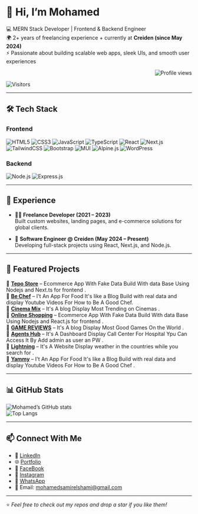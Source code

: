 # 👋 Hi, I’m Mohamed  

💻 MERN Stack Developer | Frontend & Backend Engineer  
🌍 2+ years of freelancing experience + currently at **Creiden (since May 2024)**  
⚡ Passionate about building scalable web apps, sleek UIs, and smooth user experiences  
<p align="right">
  <img src="https://komarev.com/ghpvc/?username=YOUR-USERNAME&label=Profile%20views&color=0e75b6&style=flat" alt="Profile views" />
</p>

![Visitors](https://visitor-badge.laobi.icu/badge?page_id=mohamed-elshami.mohamed-elshami)

---

## 🛠 Tech Stack  

### Frontend  
![HTML5](https://img.shields.io/badge/HTML5-E34F26?style=for-the-badge&logo=html5&logoColor=fff)
![CSS3](https://img.shields.io/badge/CSS3-1572B6?style=for-the-badge&logo=css3&logoColor=fff)
![JavaScript](https://img.shields.io/badge/JavaScript-F7DF1E?style=for-the-badge&logo=javascript&logoColor=000)
![TypeScript](https://img.shields.io/badge/TypeScript-3178C6?style=for-the-badge&logo=typescript&logoColor=fff)
![React](https://img.shields.io/badge/React-61DAFB?style=for-the-badge&logo=react&logoColor=000)
![Next.js](https://img.shields.io/badge/Next.js-000000?style=for-the-badge&logo=nextdotjs&logoColor=fff)
![TailwindCSS](https://img.shields.io/badge/TailwindCSS-38B2AC?style=for-the-badge&logo=tailwindcss&logoColor=fff)
![Bootstrap](https://img.shields.io/badge/Bootstrap-7952B3?style=for-the-badge&logo=bootstrap&logoColor=fff)
![MUI](https://img.shields.io/badge/MUI-007FFF?style=for-the-badge&logo=mui&logoColor=fff)
![Alpine.js](https://img.shields.io/badge/Alpine.js-8BC0D0?style=for-the-badge&logo=alpine.js&logoColor=000)
![WordPress](https://img.shields.io/badge/WordPress-21759B?style=for-the-badge&logo=wordpress&logoColor=fff)

### Backend  
![Node.js](https://img.shields.io/badge/Node.js-339933?style=for-the-badge&logo=nodedotjs&logoColor=fff)
![Express.js](https://img.shields.io/badge/Express.js-000000?style=for-the-badge&logo=express&logoColor=fff)

---

## 💼 Experience  

- 🧑‍💻 **Freelance Developer (2021 – 2023)**  
  Built custom websites, landing pages, and e-commerce solutions for global clients.  

- 🏢 **Software Engineer @ Creiden (May 2024 – Present)**  
  Developing full-stack projects using React, Next.js, and Node.js.  

---

## 🚀 Featured Projects  

🔹 [**Tepo Store**](https://tepo-beta.vercel.app/) – Ecommerce App With Fake Data Build With data Base Using Nodejs and Next.ts for frontend .                
🔹 [**Be Chef**](https://b-chef.vercel.app/) – I't An App For Food It's like a Blog Build with real data and display Youtube Videos For How to Be A Good Chef.  
🔹 [**Cinema Mix**](https://cinema-mix-ashy.vercel.app/) – It's A blog Display Most Trending on Cinemas .  
🔹 [**Online Shopping**](https://online-shopping-eta-seven.vercel.app/) – Ecommerce App With Fake Data Build With data Base Using Nodejs and React.js for frontend .  
🔹 [**GAME REVIEWS**](https://game-reviews-chi-seven.vercel.app/) – It's A blog Display Most Good Games On the World .  
🔹 [**Agents Hub**](https://agent-hub-4my6.vercel.app) – It's A Dashboard Display Call Center For Hospital Ypu Can Access It By Add admin as user an PW .  
🔹 [**Lightning**](https://lightning-topaz.vercel.app/) – It's A Website Display weather in the countries while you search for  .  
🔹 [**Yammy**](https://yammy-six.vercel.app/) – I't An App For Food It's like a Blog Build with real data and display Youtube Videos For How to Be A Good Chef  .  

 
---

## 📊 GitHub Stats  

![Mohamed’s GitHub stats](https://github-readme-stats.vercel.app/api?username=mohamed-elshami&show_icons=false&theme=radical)  
![Top Langs](https://github-readme-stats.vercel.app/api/top-langs/?username=mohamed-elshami&theme=radical)  

---

## 📫 Connect With Me  

- 💼 [LinkedIn](https://www.linkedin.com/in/mohamedsamirelshami/)  
- 🌐 [Portfolio](https://mohamed-elshami.vercel.app/)  
- 💼 [FaceBook](https://www.facebook.com/mohamed.samir.793098/)  
- 💼 [Instagram](https://www.instagram.com/mohamed_samir_elshami/)  
- 💼 [WhatsApp](https://wa.me/+201280025507)  
- 📧 Email: mohamedsamirelshami@gmail.com  

---
⭐️ *Feel free to check out my repos and drop a star if you like them!*  
